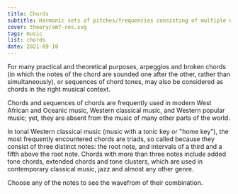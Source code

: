 ```yaml
---
title: Chords
subtitle: Harmonic sets of pitches/frequencies consisting of multiple notes that are heard as if sounding simultaneously
cover: theory/am7-res.svg
tags: music
list: chords
date: 2021-09-10
---
```





For many practical and theoretical purposes, arpeggios and broken chords (in which the notes of the chord are sounded one after the other, rather than simultaneously), or sequences of chord tones, may also be considered as chords in the right musical context.

Chords and sequences of chords are frequently used in modern West African and Oceanic music, Western classical music, and Western popular music; yet, they are absent from the music of many other parts of the world.

In tonal Western classical music (music with a tonic key or "home key"), the most frequently encountered chords are triads, so called because they consist of three distinct notes: the root note, and intervals of a third and a fifth above the root note. Chords with more than three notes include added tone chords, extended chords and tone clusters, which are used in contemporary classical music, jazz and almost any other genre.

Choose any of the notes to see the wavefrom of their combination.

<client-only >
  <chord-form />
  <svg-save svg="chord-form" />
</client-only>


